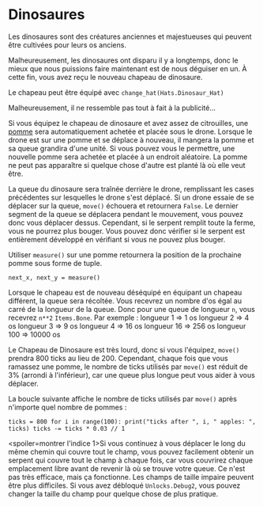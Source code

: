 # Dinosaures
Les dinosaures sont des créatures anciennes et majestueuses qui peuvent être cultivées pour leurs os anciens.

Malheureusement, les dinosaures ont disparu il y a longtemps, donc le mieux que nous puissions faire maintenant est de nous déguiser en un.
À cette fin, vous avez reçu le nouveau chapeau de dinosaure.

Le chapeau peut être équipé avec
`change_hat(Hats.Dinosaur_Hat)`

Malheureusement, il ne ressemble pas tout à fait à la publicité...

Si vous équipez le chapeau de dinosaure et avez assez de citrouilles, une [pomme](objects/apple) sera automatiquement achetée et placée sous le drone.
Lorsque le drone est sur une pomme et se déplace à nouveau, il mangera la pomme et sa queue grandira d'une unité. Si vous pouvez vous le permettre, une nouvelle pomme sera achetée et placée à un endroit aléatoire.
La pomme ne peut pas apparaître si quelque chose d'autre est planté là où elle veut être.

La queue du dinosaure sera traînée derrière le drone, remplissant les cases précédentes sur lesquelles le drone s'est déplacé. Si un drone essaie de se déplacer sur la queue, `move()` échouera et retournera `False`. 
Le dernier segment de la queue se déplacera pendant le mouvement, vous pouvez donc vous déplacer dessus. Cependant, si le serpent remplit toute la ferme, vous ne pourrez plus bouger. Vous pouvez donc vérifier si le serpent est entièrement développé en vérifiant si vous ne pouvez plus bouger.

Utiliser `measure()` sur une pomme retournera la position de la prochaine pomme sous forme de tuple.

`next_x, next_y = measure()`

Lorsque le chapeau est de nouveau déséquipé en équipant un chapeau différent, la queue sera récoltée.
Vous recevrez un nombre d'os égal au carré de la longueur de la queue. Donc pour une queue de longueur `n`, vous recevrez `n**2` `Items.Bone`.
Par exemple :
longueur 1 => 1 os
longueur 2 => 4 os
longueur 3 => 9 os
longueur 4 => 16 os
longueur 16 => 256 os
longueur 100 => 10000 os

Le Chapeau de Dinosaure est très lourd, donc si vous l'équipez, `move()` prendra 800 ticks au lieu de 200. Cependant, chaque fois que vous ramassez une pomme, le nombre de ticks utilisés par `move()` est réduit de 3% (arrondi à l'inférieur), car une queue plus longue peut vous aider à vous déplacer.

La boucle suivante affiche le nombre de ticks utilisés par `move()` après n'importe quel nombre de pommes :

`ticks = 800
for i in range(100):
    print("ticks after ", i, " apples: ", ticks)
    ticks -= ticks * 0.03 // 1`

<spoiler=montrer l'indice 1>Si vous continuez à vous déplacer le long du même chemin qui couvre tout le champ, vous pouvez facilement obtenir un serpent qui couvre tout le champ à chaque fois, car vous couvrirez chaque emplacement libre avant de revenir là où se trouve votre queue. Ce n'est pas très efficace, mais ça fonctionne.
Les champs de taille impaire peuvent être plus difficiles. Si vous avez débloqué `Unlocks.Debug2`, vous pouvez changer la taille du champ pour quelque chose de plus pratique.</spoiler>